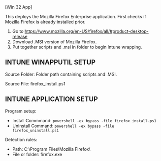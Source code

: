[Win 32 App]

This deploys the Mozilla Firefox Enterprise application. First checks if Mozilla Firefox is already installed prior.   
1. Go to https://www.mozilla.org/en-US/firefox/all/#product-desktop-release 
2. Download .MSI version of Mozilla Firefox. 
3. Put together scripts and .msi in folder to begin Intune wrapping.

**INTUNE WINAPPUTIL SETUP**
---------------------
Source Folder: Folder path containing scripts and .MSI. 

Source File: firefox_install.ps1

**INTUNE APPLICATION SETUP**
----------------------------
Program setup:
- Install Commmand: ```powershell -ex bypass -file firefox_install.ps1```
- Uninstall Command: ```powershell -ex bypass -file firefox_uninstall.ps1``` 

Detection rules:
- Path: C:\Program Files\Mozilla Firefox\
- File or folder: firefox.exe




